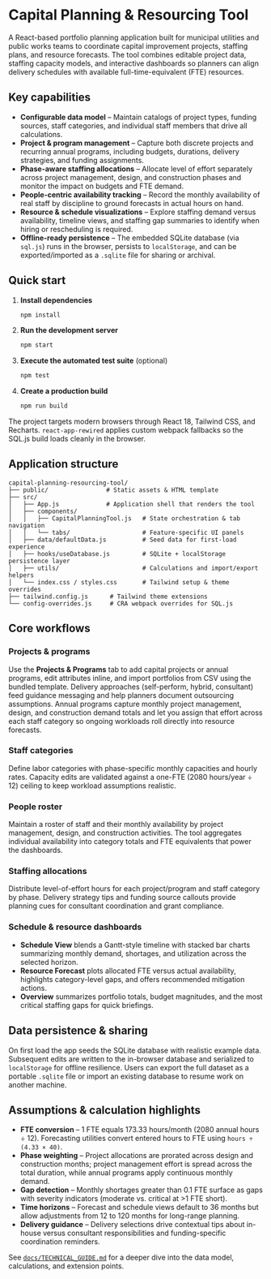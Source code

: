 # Capital Planning & Resourcing Tool

A React-based portfolio planning application built for municipal utilities and public works teams to coordinate capital improvement projects, staffing plans, and resource forecasts. The tool combines editable project data, staffing capacity models, and interactive dashboards so planners can align delivery schedules with available full-time-equivalent (FTE) resources.

## Key capabilities

- **Configurable data model** – Maintain catalogs of project types, funding sources, staff categories, and individual staff members that drive all calculations.
- **Project & program management** – Capture both discrete projects and recurring annual programs, including budgets, durations, delivery strategies, and funding assignments.
- **Phase-aware staffing allocations** – Allocate level of effort separately across project management, design, and construction phases and monitor the impact on budgets and FTE demand.
- **People-centric availability tracking** – Record the monthly availability of real staff by discipline to ground forecasts in actual hours on hand.
- **Resource & schedule visualizations** – Explore staffing demand versus availability, timeline views, and staffing gap summaries to identify when hiring or rescheduling is required.
- **Offline-ready persistence** – The embedded SQLite database (via `sql.js`) runs in the browser, persists to `localStorage`, and can be exported/imported as a `.sqlite` file for sharing or archival.

## Quick start

1. **Install dependencies**
   ```bash
   npm install
   ```
2. **Run the development server**
   ```bash
   npm start
   ```
3. **Execute the automated test suite** (optional)
   ```bash
   npm test
   ```
4. **Create a production build**
   ```bash
   npm run build
   ```

The project targets modern browsers through React 18, Tailwind CSS, and Recharts. `react-app-rewired` applies custom webpack fallbacks so the SQL.js build loads cleanly in the browser.

## Application structure

```
capital-planning-resourcing-tool/
├── public/                # Static assets & HTML template
├── src/
│   ├── App.js             # Application shell that renders the tool
│   ├── components/
│   │   ├── CapitalPlanningTool.js   # State orchestration & tab navigation
│   │   └── tabs/                    # Feature-specific UI panels
│   ├── data/defaultData.js          # Seed data for first-load experience
│   ├── hooks/useDatabase.js         # SQLite + localStorage persistence layer
│   ├── utils/                       # Calculations and import/export helpers
│   └── index.css / styles.css       # Tailwind setup & theme overrides
├── tailwind.config.js      # Tailwind theme extensions
└── config-overrides.js     # CRA webpack overrides for SQL.js
```

## Core workflows

### Projects & programs
Use the **Projects & Programs** tab to add capital projects or annual programs, edit attributes inline, and import portfolios from CSV using the bundled template. Delivery approaches (self-perform, hybrid, consultant) feed guidance messaging and help planners document outsourcing assumptions. Annual programs capture monthly project management, design, and construction demand totals and let you assign that effort across each staff category so ongoing workloads roll directly into resource forecasts.

### Staff categories
Define labor categories with phase-specific monthly capacities and hourly rates. Capacity edits are validated against a one-FTE (2080 hours/year ÷ 12) ceiling to keep workload assumptions realistic.

### People roster
Maintain a roster of staff and their monthly availability by project management, design, and construction activities. The tool aggregates individual availability into category totals and FTE equivalents that power the dashboards.

### Staffing allocations
Distribute level-of-effort hours for each project/program and staff category by phase. Delivery strategy tips and funding source callouts provide planning cues for consultant coordination and grant compliance.

### Schedule & resource dashboards

- **Schedule View** blends a Gantt-style timeline with stacked bar charts summarizing monthly demand, shortages, and utilization across the selected horizon.
- **Resource Forecast** plots allocated FTE versus actual availability, highlights category-level gaps, and offers recommended mitigation actions.
- **Overview** summarizes portfolio totals, budget magnitudes, and the most critical staffing gaps for quick briefings.

## Data persistence & sharing

On first load the app seeds the SQLite database with realistic example data. Subsequent edits are written to the in-browser database and serialized to `localStorage` for offline resilience. Users can export the full dataset as a portable `.sqlite` file or import an existing database to resume work on another machine.

## Assumptions & calculation highlights

- **FTE conversion** – 1 FTE equals 173.33 hours/month (2080 annual hours ÷ 12). Forecasting utilities convert entered hours to FTE using `hours ÷ (4.33 × 40)`.
- **Phase weighting** – Project allocations are prorated across design and construction months; project management effort is spread across the total duration, while annual programs apply continuous monthly demand.
- **Gap detection** – Monthly shortages greater than 0.1 FTE surface as gaps with severity indicators (moderate vs. critical at >1 FTE short).
- **Time horizons** – Forecast and schedule views default to 36 months but allow adjustments from 12 to 120 months for long-range planning.
- **Delivery guidance** – Delivery selections drive contextual tips about in-house versus consultant responsibilities and funding-specific coordination reminders.

See [`docs/TECHNICAL_GUIDE.md`](docs/TECHNICAL_GUIDE.md) for a deeper dive into the data model, calculations, and extension points.
